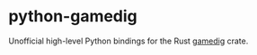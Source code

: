 # python-gamedig

Unofficial high-level Python bindings for the Rust [gamedig](https://crates.io/crates/gamedig) crate.
